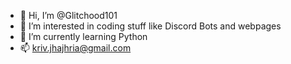 - 👋 Hi, I’m @Glitchood101
- 👀 I’m interested in coding stuff like Discord Bots and webpages
- 🌱 I’m currently learning Python
- 📫 kriv.jhajhria@gmail.com

<!---
Glitchood101/Glitchood101 is a ✨ special ✨ repository because its `README.md` (this file) appears on your GitHub profile.
You can click the Preview link to take a look at your changes.
--->
